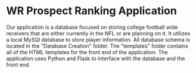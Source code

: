 # WR Prospect Ranking Application

Our application is a database focused on storing college football wide receivers that are either currently
in the NFL or are planning on it. It utilizes a local MySQl database to store player information. All database schema is located in
the "Database Creation" folder. The "templates" folder contains all of the HTML templates for the front end of the application.
The application uses Python and Flask to interface with the database and the front end.
